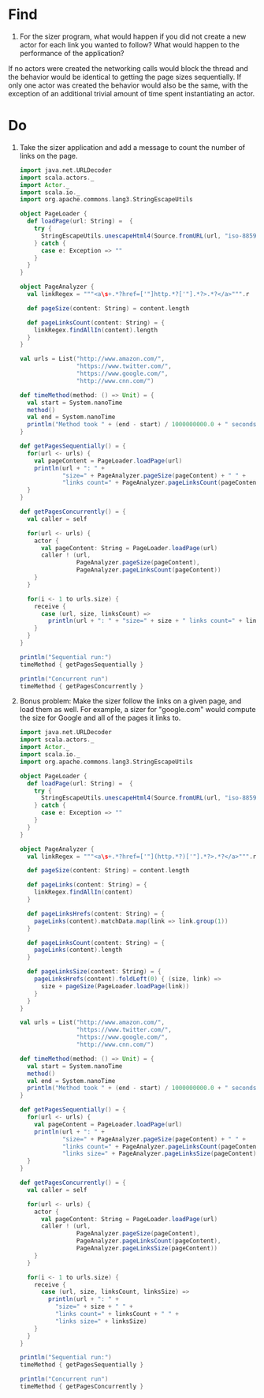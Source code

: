 # Find

1. For the sizer program, what would happen if you did not create a new actor
   for each link you wanted to follow? What would happen to the performance of
   the application?

  If no actors were created the networking calls would block the thread and the
  behavior would be identical to getting the page sizes sequentially. If only
  one actor was created the behavior would also be the same, with the exception
  of an additional trivial amount of time spent instantiating an actor.

# Do

1. Take the sizer application and add a message to count the number of links on
   the page.

    ```Scala
    import java.net.URLDecoder
    import scala.actors._
    import Actor._
    import scala.io._
    import org.apache.commons.lang3.StringEscapeUtils

    object PageLoader {
      def loadPage(url: String) =  {
        try {
          StringEscapeUtils.unescapeHtml4(Source.fromURL(url, "iso-8859-1").mkString)
        } catch {
          case e: Exception => ""
        }
      }
    }

    object PageAnalyzer {
      val linkRegex = """<a\s+.*?href=['"]http.*?['"].*?>.*?</a>""".r

      def pageSize(content: String) = content.length

      def pageLinksCount(content: String) = {
        linkRegex.findAllIn(content).length
      }
    }

    val urls = List("http://www.amazon.com/",
                    "https://www.twitter.com/",
                    "https://www.google.com/",
                    "http://www.cnn.com/")

    def timeMethod(method: () => Unit) = {
      val start = System.nanoTime
      method()
      val end = System.nanoTime
      println("Method took " + (end - start) / 1000000000.0 + " seconds.")
    }

    def getPagesSequentially() = {
      for(url <- urls) {
        val pageContent = PageLoader.loadPage(url)
        println(url + ": " +
                "size=" + PageAnalyzer.pageSize(pageContent) + " " +
                "links count=" + PageAnalyzer.pageLinksCount(pageContent))
      }
    }

    def getPagesConcurrently() = {
      val caller = self

      for(url <- urls) {
        actor {
          val pageContent: String = PageLoader.loadPage(url)
          caller ! (url,
                    PageAnalyzer.pageSize(pageContent),
                    PageAnalyzer.pageLinksCount(pageContent))
        }
      }

      for(i <- 1 to urls.size) {
        receive {
          case (url, size, linksCount) =>
            println(url + ": " + "size=" + size + " links count=" + linksCount)
        }
      }
    }

    println("Sequential run:")
    timeMethod { getPagesSequentially }

    println("Concurrent run")
    timeMethod { getPagesConcurrently }
    ```

2. Bonus problem: Make the sizer follow the links on a given page, and load
   them as well. For example, a sizer for "google.com" would compute the size
   for Google and all of the pages it links to.

    ```Scala
    import java.net.URLDecoder
    import scala.actors._
    import Actor._
    import scala.io._
    import org.apache.commons.lang3.StringEscapeUtils

    object PageLoader {
      def loadPage(url: String) =  {
        try {
          StringEscapeUtils.unescapeHtml4(Source.fromURL(url, "iso-8859-1").mkString)
        } catch {
          case e: Exception => ""
        }
      }
    }

    object PageAnalyzer {
      val linkRegex = """<a\s+.*?href=['"](http.*?)['"].*?>.*?</a>""".r

      def pageSize(content: String) = content.length

      def pageLinks(content: String) = {
        linkRegex.findAllIn(content)
      }

      def pageLinksHrefs(content: String) = {
        pageLinks(content).matchData.map(link => link.group(1))
      }

      def pageLinksCount(content: String) = {
        pageLinks(content).length
      }

      def pageLinksSize(content: String) = {
        pageLinksHrefs(content).foldLeft(0) { (size, link) =>
          size + pageSize(PageLoader.loadPage(link))
        }
      }
    }

    val urls = List("http://www.amazon.com/",
                    "https://www.twitter.com/",
                    "https://www.google.com/",
                    "http://www.cnn.com/")

    def timeMethod(method: () => Unit) = {
      val start = System.nanoTime
      method()
      val end = System.nanoTime
      println("Method took " + (end - start) / 1000000000.0 + " seconds.")
    }

    def getPagesSequentially() = {
      for(url <- urls) {
        val pageContent = PageLoader.loadPage(url)
        println(url + ": " +
                "size=" + PageAnalyzer.pageSize(pageContent) + " " +
                "links count=" + PageAnalyzer.pageLinksCount(pageContent) + " " +
                "links size=" + PageAnalyzer.pageLinksSize(pageContent))
      }
    }

    def getPagesConcurrently() = {
      val caller = self

      for(url <- urls) {
        actor {
          val pageContent: String = PageLoader.loadPage(url)
          caller ! (url,
                    PageAnalyzer.pageSize(pageContent),
                    PageAnalyzer.pageLinksCount(pageContent),
                    PageAnalyzer.pageLinksSize(pageContent))
        }
      }

      for(i <- 1 to urls.size) {
        receive {
          case (url, size, linksCount, linksSize) =>
            println(url + ": " +
              "size=" + size + " " +
              "links count=" + linksCount + " " +
              "links size=" + linksSize)
        }
      }
    }

    println("Sequential run:")
    timeMethod { getPagesSequentially }

    println("Concurrent run")
    timeMethod { getPagesConcurrently }
    ```
